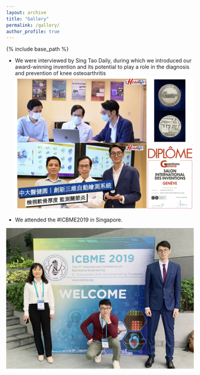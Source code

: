 ```yaml
---
layout: archive
title: "Gallery"
permalink: /gallery/
author_profile: true
---
```



{% include base_path %}

* We were interviewed by Sing Tao Daily, during which we introduced our award-winning invention and its potential to play a role in the diagnosis and prevention of knee osteoarthritis <img align="centre" width="600" src="/_pages/gallery.assets/photo2.png" style="margin-right: 15px" /> 

* We attended the #ICBME2019 in Singapore.
<img align="centre" width="600" src="/_pages/gallery.assets/photo1.png" style="margin-right: 15px" /> 






